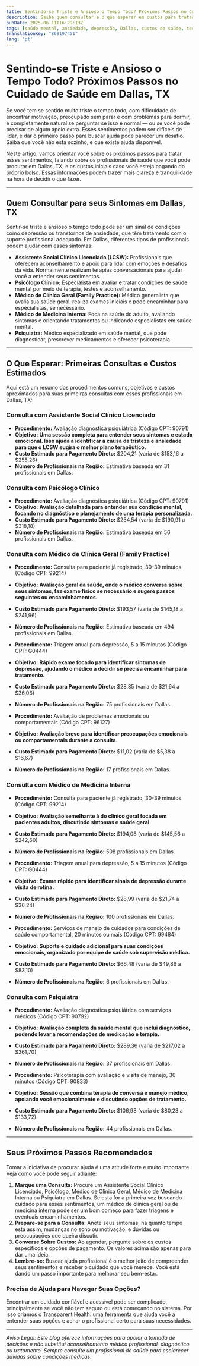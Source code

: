 ```yaml
---
title: Sentindo-se Triste e Ansioso o Tempo Todo? Próximos Passos no Cuidado de Saúde em Dallas, TX  
description: Saiba quem consultar e o que esperar em custos para tratar tristeza e ansiedade constantes em Dallas, TX, com orientações claras para obter ajuda.  
pubDate: 2025-06-11T16:29:13Z
tags: [saúde mental, ansiedade, depressão, Dallas, custos de saúde, terapia, psiquiatria]
translationKey: "868197451"
lang: 'pt'
---
```


# Sentindo-se Triste e Ansioso o Tempo Todo? Próximos Passos no Cuidado de Saúde em Dallas, TX

Se você tem se sentido muito triste o tempo todo, com dificuldade de encontrar motivação, preocupado sem parar e com problemas para dormir, é completamente natural se perguntar se isso é normal — ou se você pode precisar de algum apoio extra. Esses sentimentos podem ser difíceis de lidar, e dar o primeiro passo para buscar ajuda pode parecer um desafio. Saiba que você não está sozinho, e que existe ajuda disponível.

Neste artigo, vamos orientar você sobre os próximos passos para tratar esses sentimentos, falando sobre os profissionais de saúde que você pode procurar em Dallas, TX, e os custos iniciais caso você esteja pagando do próprio bolso. Essas informações podem trazer mais clareza e tranquilidade na hora de decidir o que fazer.

---

## Quem Consultar para seus Sintomas em Dallas, TX

Sentir-se triste e ansioso o tempo todo pode ser um sinal de condições como depressão ou transtornos de ansiedade, que têm tratamento com o suporte profissional adequado. Em Dallas, diferentes tipos de profissionais podem ajudar com esses sintomas:

- **Assistente Social Clínico Licenciado (LCSW):** Profissionais que oferecem aconselhamento e apoio para lidar com emoções e desafios da vida. Normalmente realizam terapias conversacionais para ajudar você a entender seus sentimentos.
- **Psicólogo Clínico:** Especialista em avaliar e tratar condições de saúde mental por meio de terapia, testes e aconselhamento.
- **Médico de Clínica Geral (Family Practice):** Médico generalista que avalia sua saúde geral, realiza exames iniciais e pode encaminhar para especialistas, se necessário.
- **Médico de Medicina Interna:** Foca na saúde do adulto, avaliando sintomas e orientando tratamentos ou indicando especialistas em saúde mental.
- **Psiquiatra:** Médico especializado em saúde mental, que pode diagnosticar, prescrever medicamentos e oferecer psicoterapia.

---

## O Que Esperar: Primeiras Consultas e Custos Estimados

Aqui está um resumo dos procedimentos comuns, objetivos e custos aproximados para suas primeiras consultas com esses profissionais em Dallas, TX:

### Consulta com Assistente Social Clínico Licenciado

- **Procedimento:** Avaliação diagnóstica psiquiátrica (Código CPT: 90791)  
- **Objetivo:** **Uma sessão completa para entender seus sintomas e estado emocional. Isso ajuda a identificar a causa da tristeza e ansiedade para que o LCSW sugira o melhor plano terapêutico.**  
- **Custo Estimado para Pagamento Direto:** $204,21 (varia de $153,16 a $255,26)  
- **Número de Profissionais na Região:** Estimativa baseada em 31 profissionais em Dallas.

### Consulta com Psicólogo Clínico

- **Procedimento:** Avaliação diagnóstica psiquiátrica (Código CPT: 90791)  
- **Objetivo:** **Avaliação detalhada para entender sua condição mental, focando no diagnóstico e planejamento de uma terapia personalizada.**  
- **Custo Estimado para Pagamento Direto:** $254,54 (varia de $190,91 a $318,18)  
- **Número de Profissionais na Região:** Estimativa baseada em 56 profissionais em Dallas.

### Consulta com Médico de Clínica Geral (Family Practice)

- **Procedimento:** Consulta para paciente já registrado, 30-39 minutos (Código CPT: 99214)  
- **Objetivo:** **Avaliação geral da saúde, onde o médico conversa sobre seus sintomas, faz exame físico se necessário e sugere passos seguintes ou encaminhamentos.**  
- **Custo Estimado para Pagamento Direto:** $193,57 (varia de $145,18 a $241,96)  
- **Número de Profissionais na Região:** Estimativa baseada em 494 profissionais em Dallas.

- **Procedimento:** Triagem anual para depressão, 5 a 15 minutos (Código CPT: G0444)  
- **Objetivo:** **Rápido exame focado para identificar sintomas de depressão, ajudando o médico a decidir se precisa encaminhar para tratamento.**  
- **Custo Estimado para Pagamento Direto:** $28,85 (varia de $21,64 a $36,06)  
- **Número de Profissionais na Região:** 75 profissionais em Dallas.

- **Procedimento:** Avaliação de problemas emocionais ou comportamentais (Código CPT: 96127)  
- **Objetivo:** **Avaliação breve para identificar preocupações emocionais ou comportamentais durante a consulta.**  
- **Custo Estimado para Pagamento Direto:** $11,02 (varia de $5,38 a $16,67)  
- **Número de Profissionais na Região:** 17 profissionais em Dallas.

### Consulta com Médico de Medicina Interna

- **Procedimento:** Consulta para paciente já registrado, 30-39 minutos (Código CPT: 99214)  
- **Objetivo:** **Avaliação semelhante à do clínico geral focada em pacientes adultos, discutindo sintomas e saúde geral.**  
- **Custo Estimado para Pagamento Direto:** $194,08 (varia de $145,56 a $242,60)  
- **Número de Profissionais na Região:** 508 profissionais em Dallas.

- **Procedimento:** Triagem anual para depressão, 5 a 15 minutos (Código CPT: G0444)  
- **Objetivo:** **Exame rápido para identificar sinais de depressão durante visita de rotina.**  
- **Custo Estimado para Pagamento Direto:** $28,99 (varia de $21,74 a $36,24)  
- **Número de Profissionais na Região:** 100 profissionais em Dallas.

- **Procedimento:** Serviços de manejo de cuidados para condições de saúde comportamental, 20 minutos ou mais (Código CPT: 99484)  
- **Objetivo:** **Suporte e cuidado adicional para suas condições emocionais, organizado por equipe de saúde sob supervisão médica.**  
- **Custo Estimado para Pagamento Direto:** $66,48 (varia de $49,86 a $83,10)  
- **Número de Profissionais na Região:** 6 profissionais em Dallas.

### Consulta com Psiquiatra

- **Procedimento:** Avaliação diagnóstica psiquiátrica com serviços médicos (Código CPT: 90792)  
- **Objetivo:** **Avaliação completa da saúde mental que inclui diagnóstico, podendo levar a recomendações de medicação e terapia.**  
- **Custo Estimado para Pagamento Direto:** $289,36 (varia de $217,02 a $361,70)  
- **Número de Profissionais na Região:** 37 profissionais em Dallas.

- **Procedimento:** Psicoterapia com avaliação e visita de manejo, 30 minutos (Código CPT: 90833)  
- **Objetivo:** **Sessão que combina terapia de conversa e manejo médico, apoiando você emocionalmente e discutindo opções de tratamento.**  
- **Custo Estimado para Pagamento Direto:** $106,98 (varia de $80,23 a $133,72)  
- **Número de Profissionais na Região:** 44 profissionais em Dallas.

---

## Seus Próximos Passos Recomendados

Tomar a iniciativa de procurar ajuda é uma atitude forte e muito importante. Veja como você pode seguir adiante:

1. **Marque uma Consulta:** Procure um Assistente Social Clínico Licenciado, Psicólogo, Médico de Clínica Geral, Médico de Medicina Interna ou Psiquiatra em Dallas. Se esta for a primeira vez buscando cuidado para esses sentimentos, um médico de clínica geral ou de medicina interna pode ser um bom começo para fazer triagens e eventuais encaminhamentos.
2. **Prepare-se para a Consulta:** Anote seus sintomas, há quanto tempo está assim, mudanças no sono ou motivação, e dúvidas ou preocupações que queira discutir.
3. **Converse Sobre Custos:** Ao agendar, pergunte sobre os custos específicos e opções de pagamento. Os valores acima são apenas para dar uma ideia.
4. **Lembre-se:** Buscar ajuda profissional é o melhor jeito de compreender seus sentimentos e receber o cuidado que você merece. Você está dando um passo importante para melhorar seu bem-estar.

### Precisa de Ajuda para Navegar Suas Opções?

Encontrar um cuidado confiável e acessível pode ser complicado, principalmente se você não tem seguro ou está começando no sistema. Por isso criamos o [Transparent Health](https://transparenthealth.ai): uma ferramenta que ajuda você a entender suas opções e achar o profissional certo para suas necessidades.

---

*Aviso Legal: Este blog oferece informações para apoiar a tomada de decisões e não substitui aconselhamento médico profissional, diagnóstico ou tratamento. Sempre consulte um profissional de saúde para esclarecer dúvidas sobre condições médicas.*